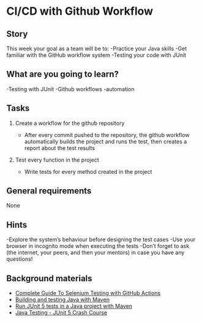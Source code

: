 # CI/CD with Github Workflow

## Story

This week your goal as a team will be to:
	-Practice your Java skills
	-Get familiar with the GitHub workflow system
	-Testing your code with JUnit

## What are you going to learn?

-Testing with JUnit
-Github workflows
-automation

## Tasks

1. Create a workflow for the github repository
    - After every commit pushed to the repository, the github workflow  automatically builds the project and runs the test, then creates  a report about the test results

2. Test every function in the project
    - Write tests for every method created in the project

## General requirements

None

## Hints

-Explore the system’s behaviour before designing the test cases
-Use your browser in incognito mode when executing the tests
-Don’t forget to ask (the internet, your peers, and then your mentors) in case you have any questions!

## Background materials

- <i class="far fa-book-open"></i> [Complete Guide To Selenium Testing with GitHub Actions](https://www.lambdatest.com/blog/selenium-github-actions-example)
- <i class="far fa-book-open"></i> [Building and testing Java with Maven](https://docs.github.com/en/actions/guides/building-and-testing-java-with-maven)
- <i class="far fa-book-open"></i> [Run JUnit 5 tests in a Java project with Maven](https://dev.to/ewefie/getting-started-with-github-actions-run-junit-5-tests-in-a-java-project-with-maven-20g4)
- <i class="far fa-exclamation"></i> [Java Testing - JUnit 5 Crash Course](https://www.youtube.com/watch?v=flpmSXVTqBI)
